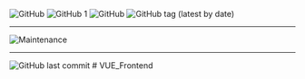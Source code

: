 <img alt="GitHub" src="https://img.shields.io/github/license/MikeOrceis/VUE_Frontend?style=flat-square"> <img alt="GitHub 1" src="https://img.shields.io/github/repo-size/MikeOrceis/VUE_Frontend?style=flat-square">
<img alt="GitHub " src="https://img.shields.io/github/issues/MikeOrceis/VUE_Frontend?style=flat-square">
<img alt="GitHub tag (latest by date)" src="https://img.shields.io/github/v/tag/MikeOrceis/VUE_Frontend?style=flat-square">
<hr>
<img alt="Maintenance" src="https://img.shields.io/maintenance/yes/2021">
<hr><img alt="GitHub last commit" src="https://img.shields.io/github/last-commit/MikeOrceis/VUE_Frontend?style=flat-square">
# VUE_Frontend
